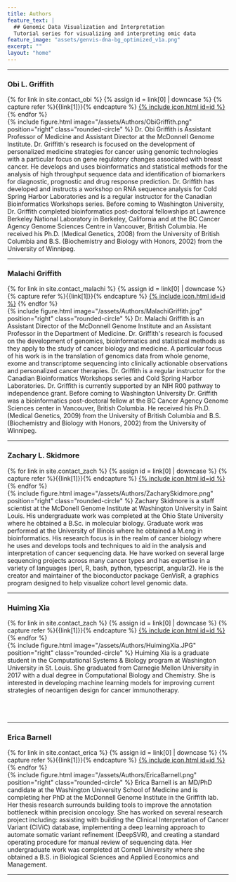 ```yaml
---
title: Authors
feature_text: |
  ## Genomic Data Visualization and Interpretation
  Tutorial series for visualizing and interpreting omic data
feature_image: "assets/genvis-dna-bg_optimized_v1a.png"
excerpt: ""
layout: "home"
---
```


***

### Obi L. Griffith
<nav class="nav  nav--social">
{% for link in site.contact_obi %}
    {% assign id = link[0] | downcase %}
    {% capture refer %}{{link[1]}}{% endcapture %}
<a class="link" target="_blank" href="{{refer}}" title="{{link[0]}}">{% include icon.html id=id %}</a>
{% endfor %}
</nav>
{% include figure.html image="/assets/Authors/ObiGriffith.png" position="right" class="rounded-circle" %}
Dr. Obi Griffith is Assistant Professor of Medicine and Assistant Director at the McDonnell Genome Institute. Dr. Griffith's research is focused on the development of personalized medicine strategies for cancer using genomic technologies with a particular focus on gene regulatory changes associated with breast cancer. He develops and uses bioinformatics and statistical methods for the analysis of high throughput sequence data and identification of biomarkers for diagnostic, prognostic and drug response prediction. Dr. Griffith has developed and instructs a workshop on RNA sequence analysis for Cold Spring Harbor Laboratories and is a regular instructor for the Canadian Bioinformatics Workshops series. Before coming to Washington University, Dr. Griffith completed bioinformatics post-doctoral fellowships at Lawrence Berkeley National Laboratory in Berkeley, California and at the BC Cancer Agency Genome Sciences Centre in Vancouver, British Columbia. He received his Ph.D. (Medical Genetics, 2008) from the University of British Columbia and B.S. (Biochemistry and Biology with Honors, 2002) from the University of Winnipeg.

***

### Malachi Griffith
<nav class="nav  nav--social">
{% for link in site.contact_malachi %}
    {% assign id = link[0] | downcase %}
    {% capture refer %}{{link[1]}}{% endcapture %}
<a class="link" target="_blank" href="{{refer}}" title="{{link[0]}}">{% include icon.html id=id %}</a>
{% endfor %}
</nav>
{% include figure.html image="/assets/Authors/MalachiGriffith.jpg" position="right" class="rounded-circle" %}
Dr. Malachi Griffith is an Assistant Director of the McDonnell Genome Institute and an Assistant Professor in the Department of Medicine. Dr. Griffith's research is focused on the development of genomics, bioinformatics and statistical methods as they apply to the study of cancer biology and medicine. A particular focus of his work is in the translation of genomics data from whole genome, exome and transcriptome sequencing into clinically actionable observations and personalized cancer therapies.
 Dr. Griffith is a regular instructor for the Canadian Bioinformatics Workshops series and Cold Spring Harbor Laboratories. Dr. Griffith is currently supported by an NIH R00 pathway to independence grant. Before coming to Washington University Dr. Griffith was a bioinformatics post-doctoral fellow at the BC Cancer Agency Genome Sciences center in Vancouver, British Columbia. He received his Ph.D. (Medical Genetics, 2009) from the University of British Columbia and B.S. (Biochemistry and Biology with Honors, 2002) from the University of Winnipeg.

***

### Zachary L. Skidmore
<nav class="nav  nav--social">
{% for link in site.contact_zach %}
    {% assign id = link[0] | downcase %}
    {% capture refer %}{{link[1]}}{% endcapture %}
<a class="link" target="_blank" href="{{refer}}" title="{{link[0]}}">{% include icon.html id=id %}</a>
{% endfor %}
</nav>
{% include figure.html image="/assets/Authors/ZacharySkidmore.png" position="right" class="rounded-circle" %}
Zachary Skidmore is a staff scientist at the McDonell Genome Institute at Washington University in Saint Louis. His undergraduate work was completed at the Ohio State University where he obtained a B.Sc. in molecular biology. Graduate work was performed at the University of Illinois where he obtained a M.eng in bioinformatics. His research focus is in the realm of cancer biology where he uses and develops tools and techniques to aid in the analysis and interpretation of cancer sequencing data. He have worked on several large sequencing projects across many cancer types and has expertise in a variety of languages (perl, R, bash, python, typescript, angular2). He is the creator and maintainer of the bioconductor package GenVisR, a graphics program designed to help visualize cohort level genomic data.

***

### Huiming Xia
<nav class="nav  nav--social">
{% for link in site.contact_zach %}
    {% assign id = link[0] | downcase %}
    {% capture refer %}{{link[1]}}{% endcapture %}
<a class="link" target="_blank" href="{{refer}}" title="{{link[0]}}">{% include icon.html id=id %}</a>
{% endfor %}
</nav>
{% include figure.html image="/assets/Authors/HuimingXia.JPG" position="right" class="rounded-circle" %}
Huiming Xia is a graduate student in the Computational Systems & Biology program at Washington University in St. Louis. She graduated from Carnegie Mellon University in 2017 with a dual degree in Computational Biology and Chemistry. She is interested in developing machine learning models for improving current strategies of neoantigen design for cancer immunotherapy.<br><br><br><br>

***

### Erica Barnell
<nav class="nav  nav--social">
{% for link in site.contact_erica %}
    {% assign id = link[0] | downcase %}
    {% capture refer %}{{link[1]}}{% endcapture %}
<a class="link" target="_blank" href="{{refer}}" title="{{link[0]}}">{% include icon.html id=id %}</a>
{% endfor %}
</nav>
{% include figure.html image="/assets/Authors/EricaBarnell.png" position="right" class="rounded-circle" %}
Erica Barnell is an MD/PhD candidate at the Washington University School of Medicine and is completing her PhD at the McDonnell Genome Institute in the Griffith lab. Her thesis research surrounds building tools to improve the annotation bottleneck within precision oncology. She has worked on several research project including: assisting with building the Clinical Interpretation of Cancer Variant (CIViC) database, implementing a deep learning approach to automate somatic variant refinement (DeepSVR), and creating a standard operating procedure for manual review of sequencing data. Her undergraduate work was completed at Cornell University where she obtained a B.S. in Biological Sciences and Applied Economics and Management.

***

